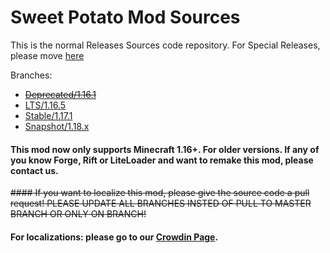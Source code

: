 # Sweet Potato Mod Sources

This is the normal Releases Sources code repository. For Special Releases, please move [here](https://github.com/Featurehouse/sweet_potato-source-specialRelease)

Branches:  

- ~~[Deprecated/1.16.1](https://github.com/Featurehouse/sweet_potato-source/tree/1.16.1)~~  
- [LTS/1.16.5](https://github.com/Featurehouse/sweet_potato-source/tree/LTS/1.16.5)  
- [Stable/1.17.1](https://github.com/Featurehouse/sweet_potato-source/tree/Stable/1.17.1)
- [Snapshot/1.18.x](https://github.com/Featurehouse/sweet_potato-source/tree/Snapshot/1.18.x)  

#### This mod now only supports Minecraft 1.16+. For older versions. If any of you know Forge, Rift or LiteLoader and want to remake this mod, please contact us.
~~#### If you want to localize this mod, please give the source code a pull request! PLEASE UPDATE ALL BRANCHES INSTED OF PULL TO MASTER BRANCH OR ONLY ON BRANCH!~~
#### For localizations: please go to our [Crowdin Page](https://crowdin.com/project/spm).
